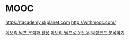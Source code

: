 # MOOC

<https://tacademy.skplanet.com>
<http://withmooc.com/>

[메모리 덤프 분석과 활용](http://www.acornpub.co.kr/book/memorydump1#author)
[메모리 덤프로 윈도우 악성코드 분석하기]()
